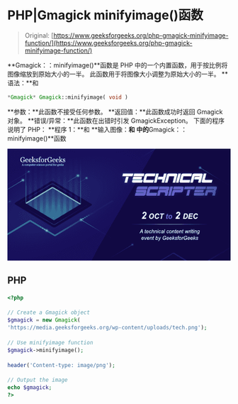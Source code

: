 # PHP|Gmagick minifyimage()函数

> Original: [https://www.geeksforgeeks.org/php-gmagick-minifyimage-function/](https://www.geeksforgeeks.org/php-gmagick-minifyimage-function/)

**Gmagick：：minifyimage()**函数是 PHP 中的一个内置函数，用于按比例将图像缩放到原始大小的一半。 此函数用于将图像大小调整为原始大小的一半。
**语法：**和

```php
*Gmagick* Gmagick::minifyimage( void )
```

**参数：**此函数不接受任何参数。
**返回值：**此函数成功时返回 Gmagick 对象。
**错误/异常：**此函数在出错时引发 GmagickException。
下面的程序说明了 PHP：
**程序 1：**和
**输入图像：**和
中的**Gmagick：：minifyimage()**函数

![](img/88e955c2701e97341d552eba1b5adceb.png)

## PHP

```php
<?php

// Create a Gmagick object
$gmagick = new Gmagick(
'https://media.geeksforgeeks.org/wp-content/uploads/tech.png');

// Use minifyimage function
$gmagick->minifyimage();

header('Content-type: image/png');

// Output the image
echo $gmagick;
?>
```